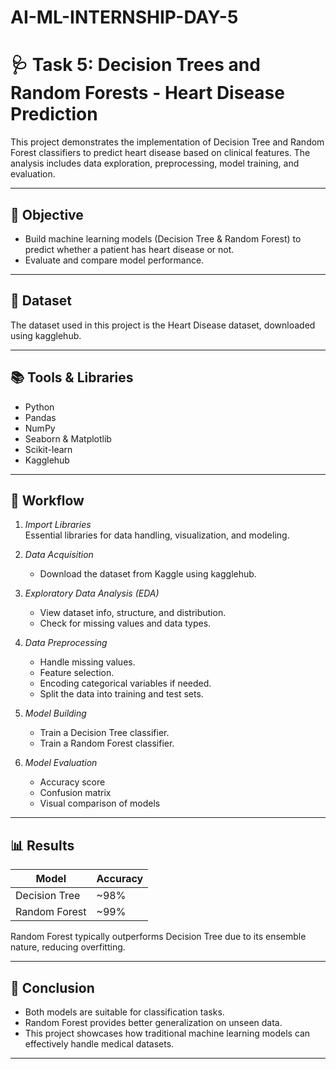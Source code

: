 # AI-ML-INTERNSHIP-DAY-5

# 🩺 Task 5: Decision Trees and Random Forests - Heart Disease Prediction

This project demonstrates the implementation of Decision Tree and Random Forest classifiers to predict heart disease based on clinical features. The analysis includes data exploration, preprocessing, model training, and evaluation.

---

## 🎯 Objective

- Build machine learning models (Decision Tree & Random Forest) to predict whether a patient has heart disease or not.
- Evaluate and compare model performance.

---

## 📂 Dataset

The dataset used in this project is the Heart Disease dataset, downloaded using kagglehub.

---

## 📚 Tools & Libraries

- Python
- Pandas
- NumPy
- Seaborn & Matplotlib
- Scikit-learn
- Kagglehub

---

## 🚀 Workflow

1. *Import Libraries*  
   Essential libraries for data handling, visualization, and modeling.

2. *Data Acquisition*  
   - Download the dataset from Kaggle using kagglehub.

3. *Exploratory Data Analysis (EDA)*  
   - View dataset info, structure, and distribution.
   - Check for missing values and data types.

4. *Data Preprocessing*  
   - Handle missing values.
   - Feature selection.
   - Encoding categorical variables if needed.
   - Split the data into training and test sets.

5. *Model Building*  
   - Train a Decision Tree classifier.
   - Train a Random Forest classifier.

6. *Model Evaluation*  
   - Accuracy score
   - Confusion matrix
   - Visual comparison of models

---

## 📊 Results

| Model           | Accuracy |
|----------------|----------|
| Decision Tree  | ~98%    |
| Random Forest  | ~99%    |

Random Forest typically outperforms Decision Tree due to its ensemble nature, reducing overfitting.

---

## 📌 Conclusion

- Both models are suitable for classification tasks.
- Random Forest provides better generalization on unseen data.
- This project showcases how traditional machine learning models can effectively handle medical datasets.

---
